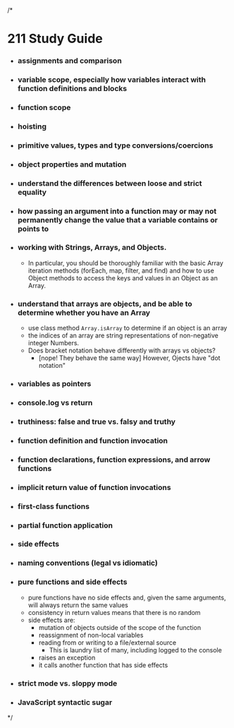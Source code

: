/*
# 211 Study Guide
- ### assignments and comparison
- ### variable scope, especially how variables interact with function definitions and blocks
- ### function scope
- ### hoisting
- ### primitive values, types and type conversions/coercions
- ### object properties and mutation
- ### understand the differences between loose and strict equality
- ### how passing an argument into a function may or may not permanently change the value that a variable contains or points to
- ### working with Strings, Arrays, and Objects. 
  - In particular, you should be thoroughly familiar with the basic Array iteration methods (forEach, map, filter, and find) and how to use Object methods to access the keys and values in an Object as an Array.
- ### understand that arrays are objects, and be able to determine whether you have an Array
  - use class method `Array.isArray` to determine if an object is an array 
  - the indices of an array are string representations of non-negative integer Numbers. 
  - Does bracket notation behave differently with arrays vs objects? 
    - [nope! They behave the same way] However, Ojects have "dot notation"
- ### variables as pointers
- ### console.log vs return
- ### truthiness: false and true vs. falsy and truthy
- ### function definition and function invocation
- ### function declarations, function expressions, and arrow functions
- ### implicit return value of function invocations
- ### first-class functions
- ### partial function application
- ### side effects
- ### naming conventions (legal vs idiomatic)
- ### pure functions and side effects
  - pure functions have no side effects and, given the same arguments, will always return the same values
  - consistency in return values means that there is no random 
  - side effects are:
    - mutation of objects outside of the scope of the function
    - reassignment of non-local variables 
    - reading from or writing to a file/external source
      - This is laundry list of many, including logged to the console 
    - raises an exception
    - it calls another function that has side effects
- ### strict mode vs. sloppy mode
- ### JavaScript syntactic sugar

*/